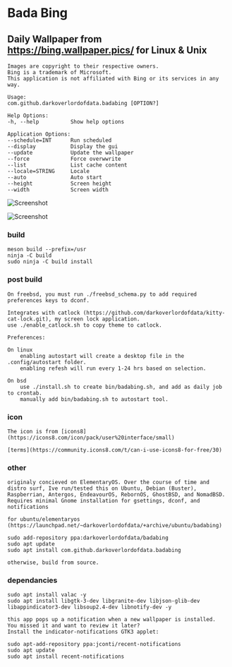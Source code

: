 # Bada Bing
## Daily Wallpaper from https://bing.wallpaper.pics/ for Linux & Unix

    Images are copyright to their respective owners. 
    Bing is a trademark of Microsoft. 
    This application is not affiliated with Bing or its services in any way.

    Usage:
    com.github.darkoverlordofdata.badabing [OPTION?]

    Help Options:
    -h, --help          Show help options

    Application Options:
    --schedule=INT      Run scheduled
    --display           Display the gui
    --update            Update the wallpaper
    --force             Force overwwrite
    --list              List cache content
    --locale=STRING     Locale
    --auto              Auto start
    --height            Screen height
    --width             Screen width

![Screenshot](https://github.com/darkoverlordofdata/badabing/raw/master/Screenshot1.png "Screenshot")

![Screenshot](https://github.com/darkoverlordofdata/badabing/raw/master/Screenshot2.png "Screenshot")

### build

    meson build --prefix=/usr
    ninja -C build
    sudo ninja -C build install

### post build

    On freebsd, you must run ./freebsd_schema.py to add required preferences keys to dconf.

    Integrates with catlock (https://github.com/darkoverlordofdata/kitty-cat-lock.git), my screen lock application.
    use ./enable_catlock.sh to copy theme to catlock.

    Preferences:

    On linux 
        enabling autostart will create a desktop file in the .config/autostart folder. 
        enabling refesh will run every 1-24 hrs based on selection.
    
    On bsd
        use ./install.sh to create bin/badabing.sh, and add as daily job to crontab.
        manually add bin/badabing.sh to autostart tool.



### icon

    The icon is from [icons8](https://icons8.com/icon/pack/user%20interface/small)

    [terms](https://community.icons8.com/t/can-i-use-icons8-for-free/30)

### other

    originaly concieved on ElementaryOS. Over the course of time and distro surf, Ive run/tested this on Ubuntu, Debian (Buster), Raspberrian, Antergos, EndeavourOS, RebornOS, GhostBSD, and NomadBSD. Requires minimal Gnome installation for gsettings, dconf, and notifications 

    for ubuntu/elementaryos (https://launchpad.net/~darkoverlordofdata/+archive/ubuntu/badabing)

    sudo add-repository ppa:darkoverlordofdata/badabing
    sudo apt update 
    sudo apt install com.github.darkoverlordofdata.badabing

    otherwise, build from source. 


### dependancies

    sudo apt install valac -y
    sudo apt install libgtk-3-dev libgranite-dev libjson-glib-dev libappindicator3-dev libsoup2.4-dev libnotify-dev -y

    this app pops up a notification when a new wallpaper is installed. 
    You missed it and want to review it later? 
    Install the indicator-notifications GTK3 applet:

    sudo apt-add-repository ppa:jconti/recent-notifications
    sudo apt update 
    sudo apt install recent-notifications

